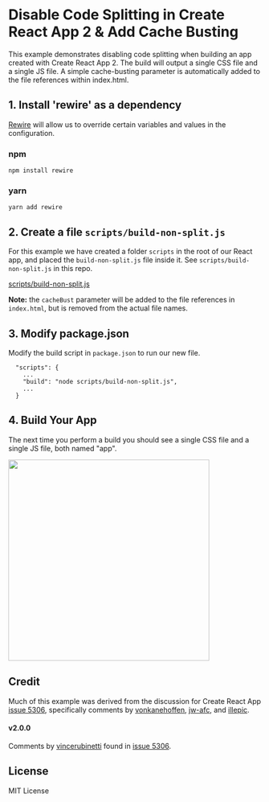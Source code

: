 # Disable Code Splitting in Create React App 2 & Add Cache Busting

This example demonstrates disabling code splitting when building an app created with Create React App 2. The build will output a single CSS file and a single JS file. A simple cache-busting parameter is automatically added to the file references within index.html.

## 1. Install 'rewire' as a dependency
[Rewire](https://github.com/jhnns/rewire "Rewire") will allow us to override certain variables and values in the configuration.
### npm
~~~~
npm install rewire	
~~~~
### yarn
~~~~
yarn add rewire	
~~~~

## 2. Create a file `scripts/build-non-split.js`
For this example we have created a folder `scripts` in the root of our React app, and placed the `build-non-split.js` file inside it. See `scripts/build-non-split.js` in this repo.

[scripts/build-non-split.js](https://github.com/SirDaev/cra2-disable-code-split/blob/master/scripts/build-non-split.js "scripts/build-non-split.js")

**Note:** the `cacheBust` parameter will be added to the file references in `index.html`, but is removed from the actual file names.

## 3. Modify package.json
Modify the build script in `package.json` to run our new file.
~~~~
  "scripts": {
    ...
    "build": "node scripts/build-non-split.js",
    ...
  }
~~~~

## 4. Build Your App
The next time you perform a build you should see a single CSS file and a single JS file, both named "app".

<img src="https://user-images.githubusercontent.com/12941979/58575422-9ce2c500-8207-11e9-86d0-5378f31ef563.png" width="400">

## Credit
Much of this example was derived from the discussion for Create React App [issue 5306](https://github.com/facebook/create-react-app/issues/5306 "Create React App issue 5306"), specifically comments by [vonkanehoffen](https://github.com/facebook/create-react-app/issues/5306#issuecomment-433425838 "vonkanehoffen"), [jw-afc](https://github.com/facebook/create-react-app/issues/5306#issuecomment-440945317 "jw-afc"), and [illepic](https://github.com/facebook/create-react-app/issues/5306#issuecomment-447948123 "illepic").

#### v2.0.0
Comments by [vincerubinetti](https://github.com/facebook/create-react-app/issues/5306#issuecomment-533818085 "vincerubinetti") found in [issue 5306](https://github.com/facebook/create-react-app/issues/5306 "Create React App issue 5306").

## License
MIT License
